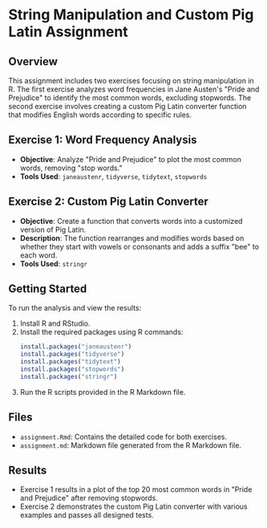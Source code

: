 
# String Manipulation and Custom Pig Latin Assignment

## Overview
This assignment includes two exercises focusing on string manipulation in R. The first exercise analyzes word frequencies in Jane Austen's "Pride and Prejudice" to identify the most common words, excluding stopwords. The second exercise involves creating a custom Pig Latin converter function that modifies English words according to specific rules.

## Exercise 1: Word Frequency Analysis
- **Objective**: Analyze "Pride and Prejudice" to plot the most common words, removing "stop words."
- **Tools Used**: `janeaustenr`, `tidyverse`, `tidytext`, `stopwords`

## Exercise 2: Custom Pig Latin Converter
- **Objective**: Create a function that converts words into a customized version of Pig Latin.
- **Description**: The function rearranges and modifies words based on whether they start with vowels or consonants and adds a suffix "bee" to each word.
- **Tools Used**: `stringr`

## Getting Started
To run the analysis and view the results:
1. Install R and RStudio.
2. Install the required packages using R commands:
   ```R
   install.packages("janeaustenr")
   install.packages("tidyverse")
   install.packages("tidytext")
   install.packages("stopwords")
   install.packages("stringr")
   ```
3. Run the R scripts provided in the R Markdown file.

## Files
- `assignment.Rmd`: Contains the detailed code for both exercises.
- `assignment.md`: Markdown file generated from the R Markdown file.

## Results
- Exercise 1 results in a plot of the top 20 most common words in "Pride and Prejudice" after removing stopwords.
- Exercise 2 demonstrates the custom Pig Latin converter with various examples and passes all designed tests.
